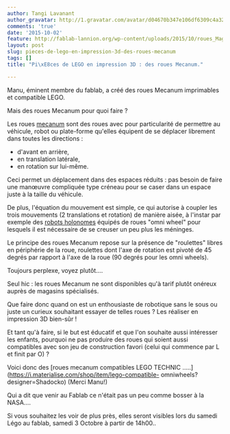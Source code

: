 ```yaml
---
author: Tangi Lavanant
author_gravatar: http://1.gravatar.com/avatar/d04670b347e106df6309c4a3235f00b9?s=96&d=mm&r=g
comments: 'true'
date: '2015-10-02'
feature: http://fablab-lannion.org/wp-content/uploads/2015/10/roues_Magnum.png
layout: post
slug: pieces-de-lego-en-impression-3d-des-roues-mecanum
tags: []
title: "Pi\xE8ces de LEGO en impression 3D : des roues Mecanum."

---
```

Manu, éminent membre du fablab, a créé des roues Mecanum imprimables et
compatible LEGO.

Mais des roues Mecanum pour quoi faire ?

Les roues [mecanum](https://fr.wikipedia.org/wiki/Roue_mecanum) sont des roues
avec pour particularité de permettre au véhicule, robot ou plate-forme
qu'elles équipent de se déplacer librement dans toutes les directions :

  * d'avant en arrière,
  * en translation latérale,
  * en rotation sur lui-même.

Ceci permet un déplacement dans des espaces réduits : pas besoin de faire une
manœuvre compliquée type créneau pour se caser dans un espace juste à la
taille du véhicule.

De plus, l'équation du mouvement est simple, ce qui autorise à coupler les
trois mouvements (2 translations et rotation) de manière aisée, à l'instar par
exemple des [robots holonomes](https://fr.wikipedia.org/wiki/Roue_holonome)
équipés de roues "omni wheel" pour lesquels il est nécessaire de se creuser un
peu plus les méninges.

Le principe des roues Mecanum repose sur la présence de "roulettes" libres en
périphérie de la roue, roulettes dont l'axe de rotation est pivoté de 45
degrés par rapport à l'axe de la roue (90 degrés pour les omni wheels).

Toujours perplexe, voyez plutôt….

Seul hic : les roues Mecanum ne sont disponibles qu'à tarif plutôt onéreux
auprès de magasins spécialisés.

Que faire donc quand on est un enthousiaste de robotique sans le sous ou juste
un curieux souhaitant essayer de telles roues ? Les réaliser en impression 3D
bien-sûr !

Et tant qu'à faire, si le but est éducatif et que l'on souhaite aussi
intéresser les enfants, pourquoi ne pas produire des roues qui soient aussi
compatibles avec son jeu de construction favori (celui qui commence par L et
finit par O) ?

Voici donc des [roues mecanum compatibles LEGO TECHNIC
…..](https://i.materialise.com/shop/item/lego-compatible-
omniwheels?designer=Shadocko) (Merci Manu!)

Qui a dit que venir au Fablab ce n'était pas un peu comme bosser à la NASA….

Si vous souhaitez les voir de plus près, elles seront visibles lors du samedi
Légo au fablab, samedi 3 Octobre à partir de 14h00..



